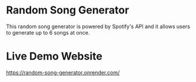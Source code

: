 # Random Song Generator

This random song generator is powered by Spotify's API and it allows users to generate up to 6 songs at once.

# Live Demo Website

https://random-song-generator.onrender.com/
